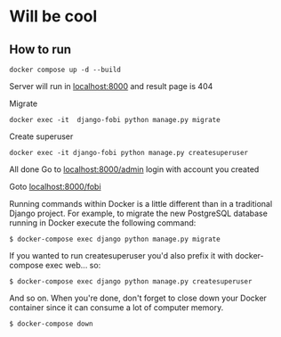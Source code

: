 # Will be cool

## How to run
```
docker compose up -d --build
```

Server will run in [localhost:8000](http://localhost:8000) and result page is 404

Migrate
```
docker exec -it  django-fobi python manage.py migrate
```



Create superuser
```
docker exec -it django-fobi python manage.py createsuperuser
```


All done
Go to [localhost:8000/admin](http://localhost:8000/admin) login with account you created

Goto [localhost:8000/fobi](localhost:8000/fobi)




Running commands within Docker is a little different than in a traditional Django project. For example, to migrate the new PostgreSQL database running in Docker execute the following command:

```
$ docker-compose exec django python manage.py migrate
```
If you wanted to run createsuperuser you'd also prefix it with docker-compose exec web... so:

```
$ docker-compose exec django python manage.py createsuperuser
```
And so on. When you're done, don't forget to close down your Docker container since it can consume a lot of computer memory.

```
$ docker-compose down
```